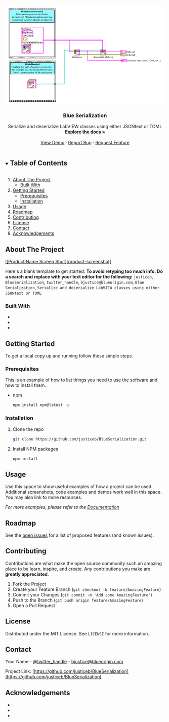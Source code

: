 <!-- PROJECT LOGO -->
<br />
<p align="center">
  <a href="https://github.com/justiceb/BlueSerialization">
    <img src="Images/24.png" alt="Logo">
  </a>

  <h3 align="center">Blue Serialization</h3>

  <p align="center">
    Serialize and deserialize LabVIEW classes using either JSONtext or TOML
    <br />
    <a href="https://github.com/justiceb/BlueSerialization"><strong>Explore the docs »</strong></a>
    <br />
    <br />
    <a href="https://github.com/justiceb/BlueSerialization">View Demo</a>
    ·
    <a href="https://github.com/justiceb/BlueSerialization/issues">Report Bug</a>
    ·
    <a href="https://github.com/justiceb/BlueSerialization/issues">Request Feature</a>
  </p>
</p>



<!-- TABLE OF CONTENTS -->
<details open="open">
  <summary><h2 style="display: inline-block">Table of Contents</h2></summary>
  <ol>
    <li>
      <a href="#about-the-project">About The Project</a>
      <ul>
        <li><a href="#built-with">Built With</a></li>
      </ul>
    </li>
    <li>
      <a href="#getting-started">Getting Started</a>
      <ul>
        <li><a href="#prerequisites">Prerequisites</a></li>
        <li><a href="#installation">Installation</a></li>
      </ul>
    </li>
    <li><a href="#usage">Usage</a></li>
    <li><a href="#roadmap">Roadmap</a></li>
    <li><a href="#contributing">Contributing</a></li>
    <li><a href="#license">License</a></li>
    <li><a href="#contact">Contact</a></li>
    <li><a href="#acknowledgements">Acknowledgements</a></li>
  </ol>
</details>



<!-- ABOUT THE PROJECT -->
## About The Project

[![Product Name Screen Shot][product-screenshot]](https://example.com)

Here's a blank template to get started:
**To avoid retyping too much info. Do a search and replace with your text editor for the following:**
`justiceb`, `BlueSerialization`, `twitter_handle`, `bjustice@blueorigin.com`, `Blue Serialization`, `Serialize and deserialize LabVIEW classes using either JSONtext or TOML`


### Built With

* []()
* []()
* []()



<!-- GETTING STARTED -->
## Getting Started

To get a local copy up and running follow these simple steps.

### Prerequisites

This is an example of how to list things you need to use the software and how to install them.
* npm
  ```sh
  npm install npm@latest -g
  ```

### Installation

1. Clone the repo
   ```sh
   git clone https://github.com/justiceb/BlueSerialization.git
   ```
2. Install NPM packages
   ```sh
   npm install
   ```



<!-- USAGE EXAMPLES -->
## Usage

Use this space to show useful examples of how a project can be used. Additional screenshots, code examples and demos work well in this space. You may also link to more resources.

_For more examples, please refer to the [Documentation](https://example.com)_



<!-- ROADMAP -->
## Roadmap

See the [open issues](https://github.com/justiceb/BlueSerialization/issues) for a list of proposed features (and known issues).



<!-- CONTRIBUTING -->
## Contributing

Contributions are what make the open source community such an amazing place to be learn, inspire, and create. Any contributions you make are **greatly appreciated**.

1. Fork the Project
2. Create your Feature Branch (`git checkout -b feature/AmazingFeature`)
3. Commit your Changes (`git commit -m 'Add some AmazingFeature'`)
4. Push to the Branch (`git push origin feature/AmazingFeature`)
5. Open a Pull Request



<!-- LICENSE -->
## License

Distributed under the MIT License. See `LICENSE` for more information.



<!-- CONTACT -->
## Contact

Your Name - [@twitter_handle](https://twitter.com/twitter_handle) - bjustice@blueorigin.com

Project Link: [https://github.com/justiceb/BlueSerialization](https://github.com/justiceb/BlueSerialization)



<!-- ACKNOWLEDGEMENTS -->
## Acknowledgements

* []()
* []()
* []()





<!-- MARKDOWN LINKS & IMAGES -->
<!-- https://www.markdownguide.org/basic-syntax/#reference-style-links -->
[contributors-shield]: https://img.shields.io/github/contributors/justiceb/repo.svg?style=for-the-badge
[contributors-url]: https://github.com/justiceb/repo/graphs/contributors
[forks-shield]: https://img.shields.io/github/forks/justiceb/repo.svg?style=for-the-badge
[forks-url]: https://github.com/justiceb/repo/network/members
[stars-shield]: https://img.shields.io/github/stars/justiceb/repo.svg?style=for-the-badge
[stars-url]: https://github.com/justiceb/repo/stargazers
[issues-shield]: https://img.shields.io/github/issues/justiceb/repo.svg?style=for-the-badge
[issues-url]: https://github.com/justiceb/repo/issues
[license-shield]: https://img.shields.io/github/license/justiceb/repo.svg?style=for-the-badge
[license-url]: https://github.com/justiceb/repo/blob/master/LICENSE.txt
[linkedin-shield]: https://img.shields.io/badge/-LinkedIn-black.svg?style=for-the-badge&logo=linkedin&colorB=555
[linkedin-url]: https://linkedin.com/in/justiceb
